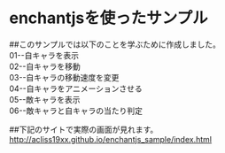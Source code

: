 # enchantjsを使ったサンプル
##このサンプルでは以下のことを学ぶために作成しました。  
01--自キャラを表示  
02--自キャラを移動  
03--自キャラの移動速度を変更  
04--自キャラをアニメーションさせる  
05--敵キャラを表示  
06--敵キャラと自キャラの当たり判定  

##下記のサイトで実際の画面が見れます。
http://acliss19xx.github.io/enchantjs_sample/index.html

